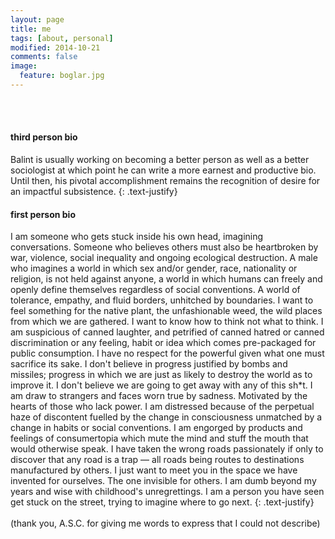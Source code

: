 ```yaml
---
layout: page
title: me
tags: [about, personal]
modified: 2014-10-21
comments: false
image:
  feature: boglar.jpg
---
```

<br><br>

#### third person bio

Balint is usually working on becoming a better person as well as a better sociologist at which point he can write a more earnest and productive bio. Until then, his pivotal accomplishment remains the recognition of desire for an impactful subsistence.
{: .text-justify}

#### first person bio		

I am someone who gets stuck inside his own head, imagining conversations. Someone who believes others must also be heartbroken by war, violence, social inequality and ongoing ecological destruction. A male who imagines a world in which sex and/or gender, race, nationality or religion, is not held against anyone, a world in which humans can freely and openly define themselves regardless of social conventions. A world of tolerance, empathy, and fluid borders, unhitched by boundaries. I want to feel something for the native plant, the unfashionable weed, the wild places from which we are gathered. I want to know how to think not what to think. I am suspicious of canned laughter, and petrified of canned hatred or canned discrimination or any feeling, habit or idea which comes pre-packaged for public consumption. I have no respect for the powerful given what one must sacrifice its sake. I don't believe in progress justified by bombs and missiles; progress in which we are just as likely to destroy the world as to improve it. I don't believe we are going to get away with any of this sh*t. I am draw to strangers and faces worn true by sadness. Motivated by the hearts of those who lack power. I am distressed because of the perpetual haze of discontent fuelled by the change in consciousness unmatched by a change in habits or social conventions. I am engorged by products and feelings of consumertopia which mute the mind and stuff the mouth that would otherwise speak. I have taken the wrong roads passionately if only to discover that any road is a trap — all roads being routes to destinations manufactured by others. I just want to meet you in the space we have invented for ourselves. The one invisible for others. I am dumb beyond my years and wise with childhood's unregrettings. I am a person you have seen get stuck on the street, trying to imagine where to go next.
{: .text-justify}
<br><br>
(thank you, A.S.C. for giving me words to express that I could not describe)
